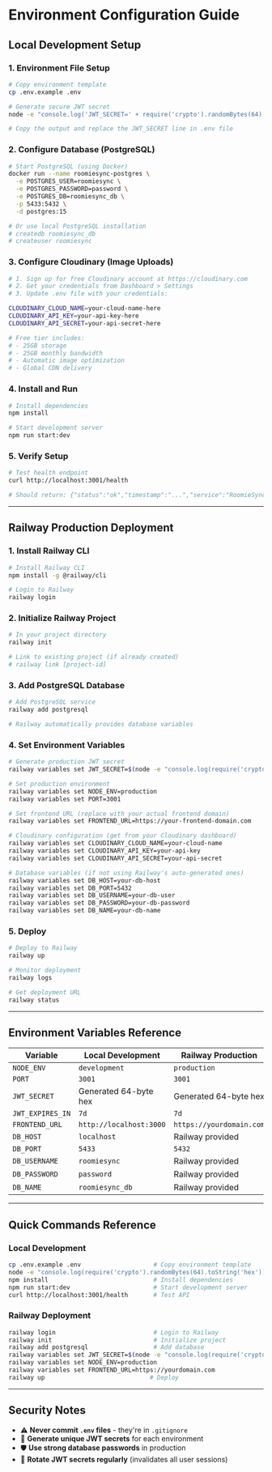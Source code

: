 # Environment Configuration Guide

## Local Development Setup

### 1. Environment File Setup

```bash
# Copy environment template
cp .env.example .env

# Generate secure JWT secret
node -e "console.log('JWT_SECRET=' + require('crypto').randomBytes(64).toString('hex'))"

# Copy the output and replace the JWT_SECRET line in .env file
```

### 2. Configure Database (PostgreSQL)

```bash
# Start PostgreSQL (using Docker)
docker run --name roomiesync-postgres \
  -e POSTGRES_USER=roomiesync \
  -e POSTGRES_PASSWORD=password \
  -e POSTGRES_DB=roomiesync_db \
  -p 5433:5432 \
  -d postgres:15

# Or use local PostgreSQL installation
# createdb roomiesync_db
# createuser roomiesync
```

### 3. Configure Cloudinary (Image Uploads)

```bash
# 1. Sign up for free Cloudinary account at https://cloudinary.com
# 2. Get your credentials from Dashboard > Settings
# 3. Update .env file with your credentials:

CLOUDINARY_CLOUD_NAME=your-cloud-name-here
CLOUDINARY_API_KEY=your-api-key-here
CLOUDINARY_API_SECRET=your-api-secret-here

# Free tier includes:
# - 25GB storage
# - 25GB monthly bandwidth
# - Automatic image optimization
# - Global CDN delivery
```

### 4. Install and Run

```bash
# Install dependencies
npm install

# Start development server
npm run start:dev
```

### 5. Verify Setup

```bash
# Test health endpoint
curl http://localhost:3001/health

# Should return: {"status":"ok","timestamp":"...","service":"RoomieSync API"}
```

---

## Railway Production Deployment

### 1. Install Railway CLI

```bash
# Install Railway CLI
npm install -g @railway/cli

# Login to Railway
railway login
```

### 2. Initialize Railway Project

```bash
# In your project directory
railway init

# Link to existing project (if already created)
# railway link [project-id]
```

### 3. Add PostgreSQL Database

```bash
# Add PostgreSQL service
railway add postgresql

# Railway automatically provides database variables
```

### 4. Set Environment Variables

```bash
# Generate production JWT secret
railway variables set JWT_SECRET=$(node -e "console.log(require('crypto').randomBytes(64).toString('hex'))")

# Set production environment
railway variables set NODE_ENV=production
railway variables set PORT=3001

# Set frontend URL (replace with your actual frontend domain)
railway variables set FRONTEND_URL=https://your-frontend-domain.com

# Cloudinary configuration (get from your Cloudinary dashboard)
railway variables set CLOUDINARY_CLOUD_NAME=your-cloud-name
railway variables set CLOUDINARY_API_KEY=your-api-key
railway variables set CLOUDINARY_API_SECRET=your-api-secret

# Database variables (if not using Railway's auto-generated ones)
railway variables set DB_HOST=your-db-host
railway variables set DB_PORT=5432
railway variables set DB_USERNAME=your-db-user
railway variables set DB_PASSWORD=your-db-password
railway variables set DB_NAME=your-db-name
```

### 5. Deploy

```bash
# Deploy to Railway
railway up

# Monitor deployment
railway logs

# Get deployment URL
railway status
```

---

## Environment Variables Reference

| Variable         | Local Development       | Railway Production       |
| ---------------- | ----------------------- | ------------------------ |
| `NODE_ENV`       | `development`           | `production`             |
| `PORT`           | `3001`                  | `3001`                   |
| `JWT_SECRET`     | Generated 64-byte hex   | Generated 64-byte hex    |
| `JWT_EXPIRES_IN` | `7d`                    | `7d`                     |
| `FRONTEND_URL`   | `http://localhost:3000` | `https://yourdomain.com` |
| `DB_HOST`        | `localhost`             | Railway provided         |
| `DB_PORT`        | `5433`                  | `5432`                   |
| `DB_USERNAME`    | `roomiesync`            | Railway provided         |
| `DB_PASSWORD`    | `password`              | Railway provided         |
| `DB_NAME`        | `roomiesync_db`         | Railway provided         |

---

## Quick Commands Reference

### Local Development

```bash
cp .env.example .env                    # Copy environment template
node -e "console.log(require('crypto').randomBytes(64).toString('hex'))"  # Generate JWT secret
npm install                             # Install dependencies
npm run start:dev                       # Start development server
curl http://localhost:3001/health       # Test API
```

### Railway Deployment

```bash
railway login                           # Login to Railway
railway init                            # Initialize project
railway add postgresql                  # Add database
railway variables set JWT_SECRET=$(node -e "console.log(require('crypto').randomBytes(64).toString('hex'))")
railway variables set NODE_ENV=production
railway variables set FRONTEND_URL=https://yourdomain.com
railway up                             # Deploy
```

---

## Security Notes

- ⚠️ **Never commit `.env` files** - they're in `.gitignore`
- 🔐 **Generate unique JWT secrets** for each environment
- 🛡️ **Use strong database passwords** in production
- 🔄 **Rotate JWT secrets regularly** (invalidates all user sessions)
